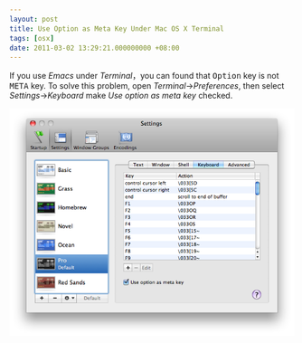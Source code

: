 ```yaml
---
layout: post
title: Use Option as Meta Key Under Mac OS X Terminal
tags: [osx]
date: 2011-03-02 13:29:21.000000000 +08:00
---
```

[settings]: /images/use-option-as-meta-key.png "Use option as meta key"

If you use *Emacs* under *Terminal*，you can found that <kbd>Option</kbd> key is not <kbd>META</kbd> key. To solve this problem, open *Terminal*->*Preferences*, then select *Settings*->*Keyboard* make *Use option as meta key* checked.

![Use option as meta key][settings]
